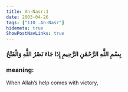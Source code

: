 ```yaml
---
title: An-Nasr:1
date: 2003-04-26
tags: ["110 .An-Nasr"]
hidemeta: true 
ShowPostNavLinks: true 
---
```

### بِسْمِ اللَّهِ الرَّحْمَٰنِ الرَّحِيمِ إِذَا جَاءَ نَصْرُ اللَّهِ وَالْفَتْحُ
### meaning: 
When Allah’s help comes with victory,

